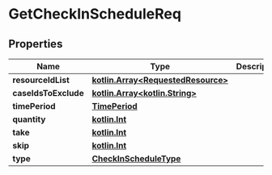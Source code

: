# GetCheckInScheduleReq

## Properties
Name | Type | Description | Notes
------------ | ------------- | ------------- | -------------
**resourceIdList** | [**kotlin.Array&lt;RequestedResource&gt;**](RequestedResource.md) |  |  [optional]
**caseIdsToExclude** | [**kotlin.Array&lt;kotlin.String&gt;**](.md) |  |  [optional]
**timePeriod** | [**TimePeriod**](TimePeriod.md) |  | 
**quantity** | [**kotlin.Int**](.md) |  |  [optional]
**take** | [**kotlin.Int**](.md) |  |  [optional]
**skip** | [**kotlin.Int**](.md) |  |  [optional]
**type** | [**CheckInScheduleType**](CheckInScheduleType.md) |  |  [optional]
